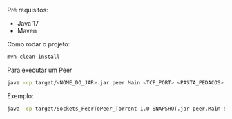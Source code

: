 Pré requisitos:
- Java 17
- Maven

Como rodar o projeto:
```bash
mvn clean install
```

Para executar um Peer
```bash
java -cp target/<NOME_DO_JAR>.jar peer.Main <TCP_PORT> <PASTA_PEDACOS>
```
Exemplo:
```bash
java -cp target/Sockets_PeerToPeer_Torrent-1.0-SNAPSHOT.jar peer.Main 5001 pieces
```
